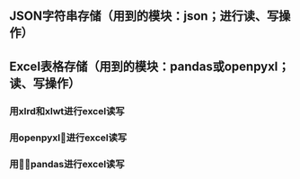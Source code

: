 ## JSON字符串存储（用到的模块：json；进行读、写操作）
## Excel表格存储（用到的模块：pandas或openpyxl；读、写操作）
### 用xlrd和xlwt进行excel读写
### 用openpyxl进行excel读写
### 用pandas进行excel读写